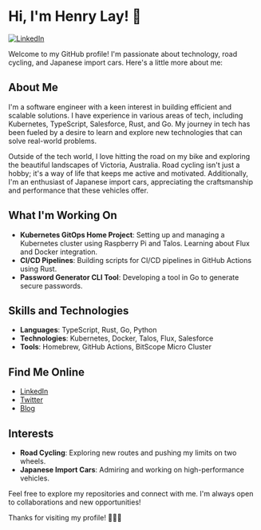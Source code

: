 # Hi, I'm Henry Lay! 👋

[![LinkedIn](https://img.shields.io/badge/LinkedIn-Henry%20Lay-blue)](https://www.linkedin.com/in/henry-lay/)

Welcome to my GitHub profile! I'm passionate about technology, road cycling, and Japanese import cars. Here's a little more about me:

## About Me

I'm a software engineer with a keen interest in building efficient and scalable solutions. I have experience in various areas of tech, including Kubernetes, TypeScript, Salesforce, Rust, and Go. My journey in tech has been fueled by a desire to learn and explore new technologies that can solve real-world problems.

Outside of the tech world, I love hitting the road on my bike and exploring the beautiful landscapes of Victoria, Australia. Road cycling isn't just a hobby; it's a way of life that keeps me active and motivated. Additionally, I'm an enthusiast of Japanese import cars, appreciating the craftsmanship and performance that these vehicles offer.

## What I'm Working On

- **Kubernetes GitOps Home Project**: Setting up and managing a Kubernetes cluster using Raspberry Pi and Talos. Learning about Flux and Docker integration.
- **CI/CD Pipelines**: Building scripts for CI/CD pipelines in GitHub Actions using Rust.
- **Password Generator CLI Tool**: Developing a tool in Go to generate secure passwords.

## Skills and Technologies

- **Languages**: TypeScript, Rust, Go, Python
- **Technologies**: Kubernetes, Docker, Talos, Flux, Salesforce
- **Tools**: Homebrew, GitHub Actions, BitScope Micro Cluster

## Find Me Online

- [LinkedIn](https://www.linkedin.com/in/henry-lay/)
- [Twitter](#) <!-- Add your Twitter profile link here if you have one -->
- [Blog](#) <!-- Add your blog link here if you have one -->

## Interests

- **Road Cycling**: Exploring new routes and pushing my limits on two wheels.
- **Japanese Import Cars**: Admiring and working on high-performance vehicles.

Feel free to explore my repositories and connect with me. I'm always open to collaborations and new opportunities!

Thanks for visiting my profile! 🚴‍♂️🚗
